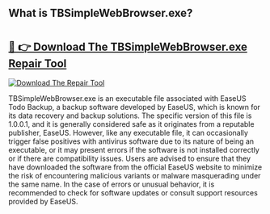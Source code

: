 ## What is TBSimpleWebBrowser.exe? 

# <h2><a href="https://exedetect.com/download.php?TBSimpleWebBrowser.exe">🔗 👉 Download The TBSimpleWebBrowser.exe Repair Tool</a></h2>

[![Download The Repair Tool](https://exedetect.com/download-button.jpg)](https://exedetect.com/download.php?TBSimpleWebBrowser.exe)

TBSimpleWebBrowser.exe is an executable file associated with EaseUS Todo Backup, a backup software developed by EaseUS, which is known for its data recovery and backup solutions. The specific version of this file is 1.0.0.1, and it is generally considered safe as it originates from a reputable publisher, EaseUS. However, like any executable file, it can occasionally trigger false positives with antivirus software due to its nature of being an executable, or it may present errors if the software is not installed correctly or if there are compatibility issues. Users are advised to ensure that they have downloaded the software from the official EaseUS website to minimize the risk of encountering malicious variants or malware masquerading under the same name. In the case of errors or unusual behavior, it is recommended to check for software updates or consult support resources provided by EaseUS.